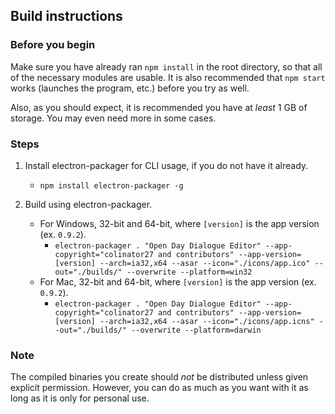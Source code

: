 ## Build instructions

### Before you begin
Make sure you have already ran `npm install` in the root directory, so that all of the necessary modules are usable.
It is also recommended that `npm start` works (launches the program, etc.) before you try as well.

Also, as you should expect, it is recommended you have at *least* 1 GB of storage. You may even need more in some cases.

### Steps

1. Install electron-packager for CLI usage, if you do not have it already.
    * `npm install electron-packager -g`

2. Build using electron-packager.
    * For Windows, 32-bit and 64-bit, where `[version]` is the app version (ex. `0.9.2`).
        * `electron-packager . "Open Day Dialogue Editor" --app-copyright="colinator27 and contributors" --app-version=[version] --arch=ia32,x64 --asar --icon="./icons/app.ico" --out="./builds/" --overwrite --platform=win32`
    * For Mac, 32-bit and 64-bit, where `[version]` is the app version (ex. `0.9.2`).
	    * `electron-packager . "Open Day Dialogue Editor" --app-copyright="colinator27 and contributors" --app-version=[version] --arch=ia32,x64 --asar --icon="./icons/app.icns" --out="./builds/" --overwrite --platform=darwin`

### Note
The compiled binaries you create should *not* be distributed unless given explicit permission. However, you can do as much as you want with it as long as it is only for personal use.